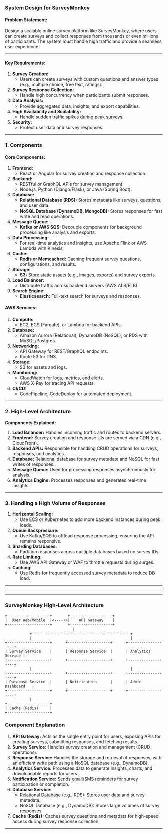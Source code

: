 ### System Design for **SurveyMonkey**

#### Problem Statement:
Design a scalable online survey platform like SurveyMonkey, where users can create surveys and collect responses from thousands or even millions of participants. The system must handle high traffic and provide a seamless user experience.

---

#### Key Requirements:
1. **Survey Creation:**
   - Users can create surveys with custom questions and answer types (e.g., multiple choice, free text, ratings).
2. **Survey Response Collection:**
   - Handle high concurrency when participants submit responses.
3. **Data Analysis:**
   - Provide aggregated data, insights, and export capabilities.
4. **High Availability and Scalability:**
   - Handle sudden traffic spikes during peak surveys.
5. **Security:**
   - Protect user data and survey responses.

---

### **1. Components**

#### Core Components:
1. **Frontend:** 
   - React or Angular for survey creation and response collection.
2. **Backend:**
   - RESTful or GraphQL APIs for survey management.
   - Node.js, Python (Django/Flask), or Java (Spring Boot).
3. **Database:** 
   - **Relational Database (RDS):** Stores metadata like surveys, questions, and user data.
   - **NoSQL Database (DynamoDB, MongoDB):** Stores responses for fast write and read operations.
4. **Message Queue:** 
   - **Kafka or AWS SQS:** Decouple components for background processing like analysis and exports.
5. **Data Processing:** 
   - For real-time analytics and insights, use Apache Flink or AWS Lambda with Kinesis.
6. **Cache:**
   - **Redis or Memcached:** Caching frequent survey questions, configurations, and results.
7. **Storage:**
   - **S3:** Store static assets (e.g., images, exports) and survey exports.
8. **Load Balancer:**
   - Distribute traffic across backend servers (AWS ALB/ELB).
9. **Search Engine:**
   - **Elasticsearch:** Full-text search for surveys and responses.

#### AWS Services:
1. **Compute:**
   - EC2, ECS (Fargate), or Lambda for backend APIs.
2. **Database:**
   - Amazon Aurora (Relational), DynamoDB (NoSQL), or RDS with MySQL/Postgres.
3. **Networking:**
   - API Gateway for REST/GraphQL endpoints.
   - Route 53 for DNS.
4. **Storage:**
   - S3 for assets and logs.
5. **Monitoring:**
   - CloudWatch for logs, metrics, and alerts.
   - AWS X-Ray for tracing API requests.
6. **CI/CD:**
   - CodePipeline, CodeDeploy for automated deployment.

---

### **2. High-Level Architecture**

**Components Explained:**
1. **Load Balancer:** Handles incoming traffic and routes to backend servers.
2. **Frontend:** Survey creation and response UIs are served via a CDN (e.g., CloudFront).
3. **Backend APIs:** Responsible for handling CRUD operations for surveys, responses, and analytics.
4. **Database:** Relational database for survey metadata and NoSQL for fast writes of responses.
5. **Message Queue:** Used for processing responses asynchronously for analysis.
6. **Analytics Engine:** Processes responses and generates real-time insights.

---

### **3. Handling a High Volume of Responses**
1. **Horizontal Scaling:** 
   - Use ECS or Kubernetes to add more backend instances during peak loads.
2. **Queue Backpressure:**
   - Use Kafka/SQS to offload response processing, ensuring the API remains responsive.
3. **Sharding Databases:**
   - Partition responses across multiple databases based on survey IDs.
4. **Rate Limiting:**
   - Use AWS API Gateway or WAF to throttle requests during surges.
5. **Caching:**
   - Use Redis for frequently accessed survey metadata to reduce DB load.

---

---
---

### **SurveyMonkey High-Level Architecture**

```
+-------------------+       +-------------------+
|  User Web/Mobile  |<----->|    API Gateway    |
+-------------------+       +-------------------+
                              |
           +--------------------------------------------+
           |                                            |
+-------------------+      +-------------------+      +-------------------+
| Survey Service    |      | Response Service  |      | Analytics Service |
+-------------------+      +-------------------+      +-------------------+
           |                                            |
+-------------------+      +-------------------+      +-------------------+
| Database Service  |      | Notification      |      | Admin Dashboard   |
+-------------------+      +-------------------+      +-------------------+
           |
+-------------------+
| Cache (Redis)     |
+-------------------+
```

### **Component Explanation**
1. **API Gateway:** Acts as the single entry point for users, exposing APIs for creating surveys, submitting responses, and fetching results.
2. **Survey Service:** Handles survey creation and management (CRUD operations).
3. **Response Service:** Handles the storage and retrieval of responses, with an efficient write path using a NoSQL database (e.g., DynamoDB).
4. **Analytics Service:** Processes data to generate insights, charts, and downloadable reports for users.
5. **Notification Service:** Sends email/SMS reminders for survey participation or completion.
6. **Database Service:**
   - Relational Database (e.g., RDS): Stores user data and survey metadata.
   - NoSQL Database (e.g., DynamoDB): Stores large volumes of survey responses.
7. **Cache (Redis):** Caches survey questions and metadata for high-speed access during survey response collection.

---

